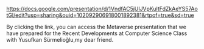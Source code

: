 https://docs.google.com/presentation/d/1VndfAC5jUlJVpKultFdZkAeYS57AotGl/edit?usp=sharing&ouid=102092906918001892381&rtpof=true&sd=true


By clicking the link, you can access the Metaverse presentation that we have prepared for the Recent Developments at Computer Science Class with Yusufkan Sürmelioğlu,my dear friend.
